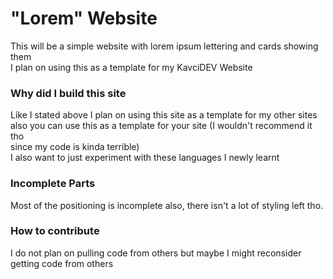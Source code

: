 # "Lorem" Website

This will be a simple website with lorem ipsum lettering and cards showing them  
I plan on using this as a template for my KavciDEV Website

### Why did I build this site

Like I stated above I plan on using this site as a template for my other sites  
also you can use this as a template for your site (I wouldn't recommend it tho  
since my code is kinda terrible)  
I also want to just experiment with these languages I newly learnt

### Incomplete Parts

Most of the positioning is incomplete also, there isn't a lot of styling left tho.

### How to contribute

I do not plan on pulling code from others but maybe I might reconsider getting code from others